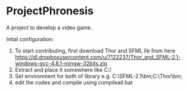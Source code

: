 ProjectPhronesis
================

A project to develop a video game.

Intial configuration:
1. To start contributing, first download Thor and SFML lib
   from here https://dl.dropboxusercontent.com/u/7122237/Thor_and_SFML-2.1-windows-gcc-4.8.1-mingw-32bits.zip
2. Extract and place it somewhere like C:/
3. Set environment for both of library e.g. C:\SFML-2.1\bin;C:\Thor\bin;
4. edit the codes and compile using compileall.bat
